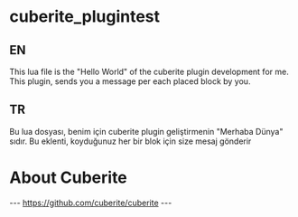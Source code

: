 # cuberite_plugintest

## EN
This lua file is the "Hello World" of the cuberite plugin development for me. This plugin, sends you a message per each placed block by you.

## TR
Bu lua dosyası, benim için cuberite plugin geliştirmenin "Merhaba Dünya" sıdır. Bu eklenti, koyduğunuz her bir blok için size mesaj gönderir

# About Cuberite
 --- https://github.com/cuberite/cuberite ---
